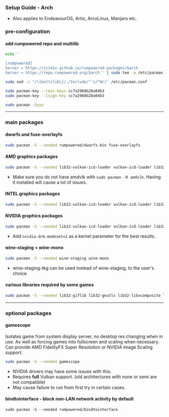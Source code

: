 <h3>Setup Guide - Arch</h3>

- Also applies to EndeavourOS, Artix, ArcoLinux, Manjaro etc.

### pre-configuration

#### add rumpowered repo and multilib
```sh
echo '

[rumpowered]
Server = https://jc141x.github.io/rumpowered-packages/$arch
Server = https://repo.rumpowered.org/$arch ' | sudo tee -a /etc/pacman.conf

sudo sed -i "/\[multilib\]/,/Include/"'s/^#//' /etc/pacman.conf

sudo pacman-key --recv-keys cc7a2968b28a04b3
sudo pacman-key --lsign-key cc7a2968b28a04b3

sudo pacman -Syyu
```


------------------------------------------------------------------------------------------------------

### main packages

#### dwarfs and fuse-overlayfs
```sh
sudo pacman -S --needed rumpowered/dwarfs-bin fuse-overlayfs
```

#### AMD graphics packages
```sh
sudo pacman -S --needed lib32-vulkan-icd-loader vulkan-icd-loader lib32-vulkan-radeon vulkan-radeon
```
- Make sure you do not have amdvlk with `sudo pacman -R amdvlk`. Having it installed will cause a lot of issues.

#### INTEL graphics packages

```sh
sudo pacman -S --needed lib32-vulkan-icd-loader vulkan-icd-loader lib32-vulkan-intel vulkan-intel
```

#### NVIDIA graphics packages

```sh
sudo pacman -S --needed lib32-vulkan-icd-loader vulkan-icd-loader lib32-libglvnd lib32-nvidia-utils libglvnd nvidia
```

- Add `nvidia-drm.modeset=1` as a kernel parameter for the best results.

#### wine-staging + wine-mono
```sh
sudo pacman -S --needed wine-staging wine-mono
```
- wine-staging-tkg can be used instead of wine-staging, to the user's choice.

#### various libraries required by some games
```sh
sudo pacman -S --needed lib32-giflib lib32-gnutls lib32-libxcomposite lib32-libxinerama lib32-libxslt lib32-mpg123 lib32-v4l-utils lib32-alsa-lib lib32-alsa-plugins lib32-libpulse lib32-openal lib32-zlib giflib libgphoto2 libxcrypt-compat zlib gst-plugins-base gst-plugins-good gst-plugins-ugly gst-plugins-bad gstreamer-vaapi gst-libav
```

-------------------------------------------------------------------------------------------------------------------

### optional packages

#### gamescope
Isolates game from system display server, no desktop res changing when in use. As well as forcing games into fullscreen and scaling when necessary. Can provide AMD FidelityFX Super Resolution or NVIDIA Image Scaling support.

```bash {lineNos=false}
sudo pacman -S --needed gamescope
```

- NVIDIA drivers may have some issues with this.
- Requires **full** Vulkan support. (old architectures with none or semi are not compatible)
- May cause failure to run from first try in certain cases.


#### bindtointerface - block non-LAN network activity by default
```
sudo pacman -S --needed rumpowered/bindtointerface
```
